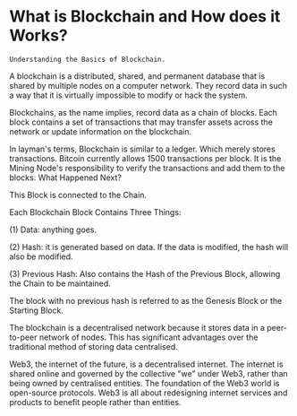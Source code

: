 # What is Blockchain and How does it Works?

`Understanding the Basics of Blockchain.`

A blockchain is a distributed, shared, and permanent database that is shared by multiple nodes on a computer network. They record data in such a way that it is virtually impossible to modify or hack the system.

Blockchains, as the name implies, record data as a chain of blocks. Each block contains a set of transactions that may transfer assets across the network or update information on the blockchain.

In layman's terms, Blockchain is similar to a ledger. Which merely stores transactions. Bitcoin currently allows 1500 transactions per block. It is the Mining Node's responsibility to verify the transactions and add them to the blocks. What Happened Next?

This Block is connected to the Chain.

Each Blockchain Block Contains Three Things:

(1) Data: anything goes.

(2) Hash: it is generated based on data. If the data is modified, the hash will also be modified.

(3) Previous Hash: Also contains the Hash of the Previous Block, allowing the Chain to be maintained.

The block with no previous hash is referred to as the Genesis Block or the Starting Block.

The blockchain is a decentralised network because it stores data in a peer-to-peer network of nodes. This has significant advantages over the traditional method of storing data centralised.

Web3, the internet of the future, is a decentralised internet. The internet is shared online and governed by the collective "we" under Web3, rather than being owned by centralised entities. The foundation of the Web3 world is open-source protocols. Web3 is all about redesigning internet services and products to benefit people rather than entities.
